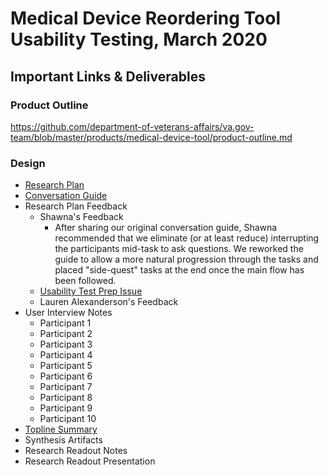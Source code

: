 # Medical Device Reordering Tool Usability Testing, March 2020

## Important Links & Deliverables

### Product Outline
https://github.com/department-of-veterans-affairs/va.gov-team/blob/master/products/medical-device-tool/product-outline.md

### Design
- [Research Plan](https://github.com/department-of-veterans-affairs/va.gov-team/blob/master/products/medical-device-tool/research/usability-march20/research-plan.md)
- [Conversation Guide](https://github.com/department-of-veterans-affairs/va.gov-team/blob/master/products/medical-device-tool/research/usability-march20/conversation-guide.md)
- Research Plan Feedback
  - Shawna's Feedback
    - After sharing our original conversation guide, Shawna recommended that we eliminate (or at least reduce) interrupting the participants mid-task to ask questions. We reworked the guide to allow a more natural progression through the tasks and placed "side-quest" tasks at the end once the main flow has been followed.
  - [Usability Test Prep Issue](https://app.zenhub.com/workspaces/vft-59c95ae5fda7577a9b3184f8/issues/department-of-veterans-affairs/va.gov-team/6499)
  - Lauren Alexanderson's Feedback
- User Interview Notes
  - Participant 1
  - Participant 2
  - Participant 3
  - Participant 4
  - Participant 5
  - Participant 6
  - Participant 7
  - Participant 8
  - Participant 9
  - Participant 10
- [Topline Summary](https://github.com/department-of-veterans-affairs/va.gov-team/blob/master/products/medical-device-tool/research/usability-march20/usability-topline-summary.pdf)
- Synthesis Artifacts
- Research Readout Notes
- Research Readout Presentation
